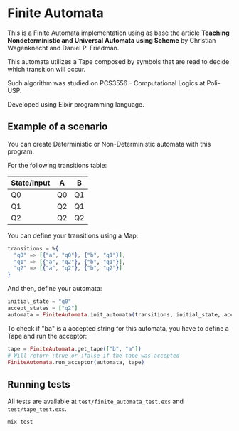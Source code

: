# Finite Automata

This is a Finite Automata implementation using as base the article **Teaching Nondeterministic and Universal Automata using Scheme** by Christian Wagenknecht and Daniel P. Friedman.

This automata utilizes a Tape composed by symbols that are read to decide which transition will occur.

Such algorithm was studied on PCS3556 - Computational Logics at Poli-USP.

Developed using Elixir programming language.

## Example of a scenario

You can create Deterministic or Non-Deterministic automata with this program.

For the following transitions table:

| State/Input | A  | B  |
|-------------|----|----|
| Q0          | Q0 | Q1 |
| Q1          | Q2 | Q1 |
| Q2          | Q2 | Q2 |

You can define your transitions using a Map:

```elixir
transitions = %{
  "q0" => [{"a", "q0"}, {"b", "q1"}],
  "q1" => [{"a", "q2"}, {"b", "q1"}],
  "q2" => [{"a", "q2"}, {"b", "q2"}]
}
```

And then, define your automata:

```elixir
initial_state = "q0"
accept_states = ["q2"]
automata = FiniteAutomata.init_automata(transitions, initial_state, accept_states)
```

To check if "ba" is a accepted string for this automata, you have to define a Tape and run the acceptor:

```elixir
tape = FiniteAutomata.get_tape(["b", "a"])
# Will return :true or :false if the tape was accepted
FiniteAutomata.run_acceptor(automata, tape)
```

## Running tests

All tests are available at `test/finite_automata_test.exs` and `test/tape_test.exs`.

```bash
mix test
```

